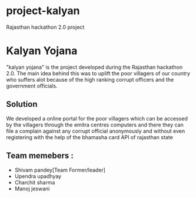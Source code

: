 # project-kalyan
Rajasthan hackathon 2.0 project

<h1> Kalyan Yojana </h1>

<p> "kalyan yojana" is the project developed during the Rajasthan hackathon 2.0. The main idea behind this was to uplift the poor villagers 
of our country who suffers alot because of the high ranking corrupt officers and the government officials.</p>

<h2> Solution </h2>
<p> We developed a online portal for the poor villagers which can be accessed by the villagers through the emitra centres computers and there they
can file a complain against any corrupt official anonymously and without even registering with the help of the bhamasha card API of rajasthan state</p>

<h2> Team memebers :</h2>
<ul>
  <li>Shivam pandey[Team Former/leader]</li>
  <li>Upendra upadhyay</li>
<li>Charchit sharma </li>
<li>Manoj jeswani</li>
</ul>

